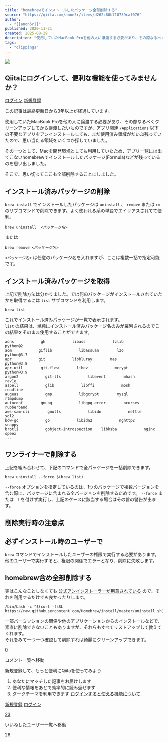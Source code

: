```yaml
---
title: "homebrewでインストールしたパッケージ全部削除する"
source: "https://qiita.com/anon5r/items/d262c80b718739caf076"
author:
  - "[[anon5r]]"
published: 2020-11-21
created: 2025-08-29
description: "使用していたMacBook Proを他の人に譲渡する必要があり、その際なるべくクリーンアップしてから譲渡したいものですが、アプリ関連/Applications以下の不要なアプリをアンインストールしても、まだ使用済み領域がだいぶ残っていたので、思い当たる領域をいくつか探してい..."
tags:
  - "clippings"
---
```

![](https://relay-dsp.ad-m.asia/dmp/sync/bizmatrix?pid=c3ed207b574cf11376&d=x18o8hduaj&uid=)

## Qiitaにログインして、便利な機能を使ってみませんか？

[ログイン](https://qiita.com/login?callback_action=login_or_signup&redirect_to=%2Fanon5r%2Fitems%2Fd262c80b718739caf076&realm=qiita) [新規登録](https://qiita.com/signup?callback_action=login_or_signup&redirect_to=%2Fanon5r%2Fitems%2Fd262c80b718739caf076&realm=qiita)

この記事は最終更新日から3年以上が経過しています。

使用していたMacBook Proを他の人に譲渡する必要があり、その際なるべくクリーンアップしてから譲渡したいものですが、アプリ関連 `/Applications` 以下の不要なアプリをアンインストールしても、まだ使用済み領域がだいぶ残っていたので、思い当たる領域をいくつか探していました。

その一つとして、Macを開発環境としても利用していたため、アプリ一覧には出てこないhomebrewでインストールしたパッケージ(Formula)などが残っているのを思い出しました。

そこで、思い切ってここも全部削除することにしました。

## インストール済みパッケージの削除

`brew install` でインストールしたパッケージは `uninstall` 、 `remove` または `rm` のサブコマンドで削除できます。よく使われる系の単語でエイリアスされてて便利。

```shell
brew uninstall  <パッケージ名>
```

または

```shell
brew remove <パッケージ名>
```

`<パッケージ名>` は任意のパッケージ名を入れますが、ここは複数一括で指定可能です。

## インストール済みパッケージを取得

上記で削除方法は分かりました。では何のパッケージがインストールされていたかを取得するには `list` サブコマンドを利用します。

```shell
brew list
```

これでインストール済みパッケージが一覧で表示されます。  
`list` の結果は、単純にインストール済みパッケージ名のみが羅列されるのでこの結果をそのまま使用することができます。

```text
adns            gh            libass            lzlib            python@2
aom            giflib            libassuan        lzo            python@3.7
apr            git            libbluray        mas            python@3.8
apr-util        git-flow        libev            mcrypt            python@3.9
argon2            git-lfs            libevent        mhash            rav1e
aspell            glib            libffi            mosh            readline
augeas            gmp            libgcrypt        mysql            rtmpdump
autoconf        gnupg            libgpg-error        ncurses            rubberband
aws-sam-cli        gnutls            libidn            nettle            sdl2
bdw-gc            go            libidn2            nghttp2            snappy
brotli            gobject-introspection    libksba            nginx            speex
...
```

## ワンライナーで削除する

上記を組み合わせて、下記のコマンドで全パッケージを一括削除できます。

```shell
brew uninstall --force $(brew list)
```

`--force` オプションを指定しているのは、1つのパッケージで複数バージョンを含む際に、パッケージに含まれる全バージョンを削除するためです。 `--force` または `-f` を付けず実行し、上記のケースに該当する場合はその旨の警告が出ます。

## 削除実行時の注意点

## 必ずインストール時のユーザーで

`brew` コマンドでインストールしたユーザーの権限で実行する必要があります。  
他のユーザーで実行すると、権限の関係でエラーとなり、削除に失敗します。

## homebrew含め全部削除する

実はこんなことしなくても [公式アンインストーラーが用意されている](https://github.com/homebrew/install#uninstall-homebrew) ので、それを利用するだけでも良かったりします。

```shell
/bin/bash -c "$(curl -fsSL https://raw.githubusercontent.com/Homebrew/install/master/uninstall.sh)"
```

一部パーミッションの関係や他のアプリケーションからのインストールなどで、素直に削除できないこともありますが、それらもすべてリストアップして教えてくれます。  
それをみて一つ一つ確認して削除すれば綺麗にクリーンアップできます。

[0](https://qiita.com/anon5r/items/#comments)

コメント一覧へ移動

新規登録して、もっと便利にQiitaを使ってみよう

1. あなたにマッチした記事をお届けします
2. 便利な情報をあとで効率的に読み返せます
3. ダークテーマを利用できます
[ログインすると使える機能について](https://help.qiita.com/ja/articles/qiita-login-user)

[新規登録](https://qiita.com/signup?callback_action=login_or_signup&redirect_to=%2Fanon5r%2Fitems%2Fd262c80b718739caf076&realm=qiita) [ログイン](https://qiita.com/login?callback_action=login_or_signup&redirect_to=%2Fanon5r%2Fitems%2Fd262c80b718739caf076&realm=qiita)

[23](https://qiita.com/anon5r/items/d262c80b718739caf076/likers)

いいねしたユーザー一覧へ移動

26